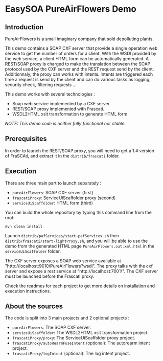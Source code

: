 # EasySOA PureAirFlowers Demo

## Introduction

PureAirFlowers is a small imaginary company that sold depolluting plants.

This demo contains a SOAP CXF server that provide a single operation web service to get the number of orders for a client. With the WSDl provided by the web service, a client HTML form can be automatically generated. A REST/SOAP proxy is charged to make the translation between the SOAP protocol used by the CXF server and the REST request send by the client. Additionnaly, the proxy can works with intents. Intents are triggered each time a request is send by the client and can do various tasks as logging, security check, filtering requests ...

This demo works with several technologies :

 * Soap web service implemented by a CXF server.
 * REST/SOAP proxy implemented with Frascati.
 * WSDL2HTML xslt transformation to generate HTML form.

*NOTE: This demo code is neither fully functional nor stable.*

## Prerequisites

In order to launch the REST/SOAP proxy, you will need to get a 1.4 version of FraSCAti, and extract it in the `distrib/frascati` folder.

## Execution

There are three main part to launch separately :

 * `pureAirFlowers`: SOAP CXF server (first)
 * `frascatiProxy`: ServiceUiScaffolder proxy (second)
 * `serviceUiScaffolder`: HTML form (third)

You can build the whole repository by typing this command line from the root:

`mvn clean install`

Launch `distrib/pafServices/start-pafServices.sh` then `distrib/frascati/start-lightProxy.sh`, and you will be able to use the demo from the generated HTML page `PureAirFlowers.out.xml.html` in the `serviceUiScaffolder` folder. 

The CXF server exposes a SOAP web service available at "http://localhost:9010/PureAirFlowers?wsdl". The proxy talks with the cxf server and expose a rest service at "http://localhost:7001/". The CXF server must be launched before the Frascati proxy.

Check the readmes for each project to get more details on installation and execution instructions.

## About the sources

The code is split into 3 main projects and 2 optional projects :

 * `pureAirFlowers`: The SOAP CXF server.
 * `serviceUiScaffolder`: The WSDL2HTML xslt transformation project.
 * `frascatiProxy/proxy`: The ServiceUiScaffolder proxy project.
 * `frascatiProxy/autoRearmFuseIntent` (optional): The autorearm intent project.
 * `frascatiProxy/logIntent` (optional): The log intent project.
